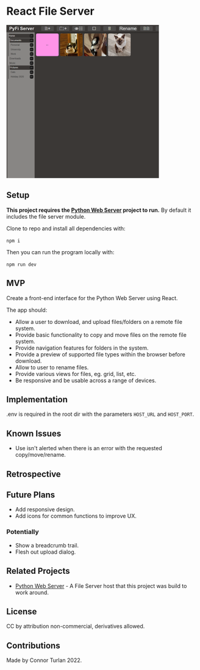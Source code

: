 # React File Server

<img src="./docs/preview.png" height="400px" width="400px" />

## Setup

**This project requires the [Python Web Server](https://github.com/connorturlan/web-server-py) project to run.** By default it includes the file server module.

Clone to repo and install all dependencies with:

`npm i`

Then you can run the program locally with:

`npm run dev`

## MVP

Create a front-end interface for the Python Web Server using React.

The app should:

-   Allow a user to download, and upload files/folders on a remote file system.
-   Provide basic functionality to copy and move files on the remote file system.
-   Provide navigation features for folders in the system.
-   Provide a preview of supported file types within the browser before download.
-   Allow to user to rename files.
-   Provide various views for files, eg. grid, list, etc.
-   Be responsive and be usable across a range of devices.

## Implementation

.env is required in the root dir with the parameters `HOST_URL` and `HOST_PORT`.

## Known Issues

-   Use isn't alerted when there is an error with the requested copy/move/rename.

## Retrospective

## Future Plans

-   Add responsive design.
-   Add icons for common functions to improve UX.

### Potentially

-   Show a breadcrumb trail.
-   Flesh out upload dialog.

## Related Projects

-   [Python Web Server](https://github.com/connorturlan/web-server-py) - A File Server host that this project was build to work around.

## License

CC by attribution non-commercial, derivatives allowed.

## Contributions

Made by Connor Turlan 2022.
